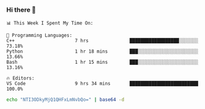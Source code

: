 ### Hi there 👋

<!--START_SECTION:waka-->
```text
📊 This Week I Spent My Time On: 

💬 Programming Languages: 
C++                      7 hrs               ██████████████████░░░░░░░   73.18% 
Python                   1 hr 18 mins        ███░░░░░░░░░░░░░░░░░░░░░░   13.66% 
Bash                     1 hr 15 mins        ███░░░░░░░░░░░░░░░░░░░░░░   13.16%

🔥 Editors: 
VS Code                  9 hrs 34 mins       █████████████████████████   100.0%
```


<!--END_SECTION:waka-->

```bash
echo "NTI3ODkyMjQ1QHFxLmNvbQo=" | base64 -d
```
